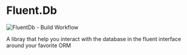 # Fluent.Db 

![FluentDb - Build Workflow](https://github.com/HADEM/Fluent.Db/workflows/FluentDb%20-%20Build%20Workflow/badge.svg?branch=main)

A libray that help you interact with the database in the fluent interface around your favorite ORM


